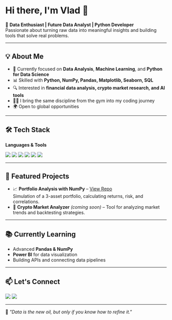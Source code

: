 # Hi there, I'm Vlad 👋

🚀 **Data Enthusiast | Future Data Analyst | Python Developer**  
Passionate about turning raw data into meaningful insights and building tools that solve real problems.

---

## 💡 About Me
- 🎯 Currently focused on **Data Analysis**, **Machine Learning**, and **Python for Data Science**
- 📊 Skilled with **Python, NumPy, Pandas, Matplotlib, Seaborn, SQL**
- 🔍 Interested in **financial data analysis, crypto market research, and AI tools**
- 🏋️‍♂️ I bring the same discipline from the gym into my coding journey
- 🌍 Open to global opportunities

---

## 🛠 Tech Stack
**Languages & Tools**  
<p>
<img src="https://img.shields.io/badge/Python-3776AB?style=for-the-badge&logo=python&logoColor=white"/>
<img src="https://img.shields.io/badge/NumPy-013243?style=for-the-badge&logo=numpy&logoColor=white"/>
<img src="https://img.shields.io/badge/Pandas-150458?style=for-the-badge&logo=pandas&logoColor=white"/>
<img src="https://img.shields.io/badge/Matplotlib-11557c?style=for-the-badge"/>
<img src="https://img.shields.io/badge/Seaborn-5A20CB?style=for-the-badge"/>
<img src="https://img.shields.io/badge/SQL-4479A1?style=for-the-badge&logo=postgresql&logoColor=white"/>
</p>

---

## 📂 Featured Projects
- 📈 **Portfolio Analysis with NumPy** – [View Repo](https://github.com/vlad55325/portfolio-analysis-numpy)  
  Simulation of a 3-asset portfolio, calculating returns, risk, and correlations.
- 🔗 **Crypto Market Analyzer** *(coming soon)* – Tool for analyzing market trends and backtesting strategies.

---

## 📚 Currently Learning
- Advanced **Pandas & NumPy**
- **Power BI** for data visualization
- Building APIs and connecting data pipelines

---

## 📫 Let's Connect
<p>
<a href="https://www.linkedin.com/in/TWOJ-LINKEDIN/"><img src="https://img.shields.io/badge/LinkedIn-blue?style=for-the-badge&logo=linkedin"/></a>
<a href="mailto:vladoliyynk2@gmail.com"><img src="https://img.shields.io/badge/Email-D14836?style=for-the-badge&logo=gmail&logoColor=white"/></a>
</p>

---

💬 *"Data is the new oil, but only if you know how to refine it."*

